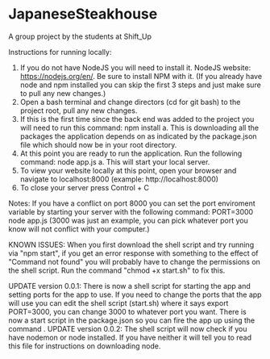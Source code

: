 # JapaneseSteakhouse

A group project by the students at Shift_Up

Instructions for running locally:
  1. If you do not have NodeJS you will need to install it. NodeJS website: https://nodejs.org/en/. Be sure to install NPM with it. (If you already have node and npm installed you can skip the first 3 steps and just make sure to pull any new changes.)
  2. Open a bash terminal and change directors (cd for git bash) to the project root, pull any new changes.
  3. If this is the first time since the back end was added to the project you will need to run this command: npm install
    a. This is downloading all the packages the application depends on as indicated by the package.json file which should now be in your root directory.
  4. At this point you are ready to run the application. Run the following command: node app.js
    a. This will start your local server.
  5. To view your website locally at this point, open your browser and 
navigate to localhost:8000 (example: http://localhost:8000)
  6. To close your server press Control + C

Notes:
  If you have a conflict on port 8000 you can set the port enviroment variable by starting your server with the following command: PORT=3000 node app.js (3000 was just an example, you can pick whatever port you know will not conflict with your computer.)

KNOWN ISSUES:
  When you first download the shell script and try running via "npm start", if you get an error response with something to the effect of "Command not found" you will probably have to change the permissions on the shell script. Run the command "chmod +x start.sh" 
  to fix this.

UPDATE version 0.0.1:
  There is now a shell script for starting the app and setting ports for the app to use. If you need to change the ports that the app will use you can edit the shell script (start.sh) where it says export PORT=3000, you can change 3000 to whatever port you want. 
  There is now a start script in the package.json so you can fire the app up using the command <npm start>.
UPDATE version 0.0.2:
  The shell script will now check if you have nodemon or node installed. If you have neither it will tell you to read this file for instructions on downloading node.
